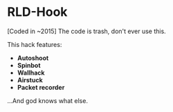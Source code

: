 # RLD-Hook
[Coded in ~2015]
The code is trash, don't ever use this.

This hack features:
<ul>
  <strong>
  <li>Autoshoot</li>
  <li>Spinbot</li>
  <li>Wallhack</li>
  <li>Airstuck</li>
  <li>Packet recorder</li>
  </strong>
</ul>
<p>...And god knows what else.</p>
